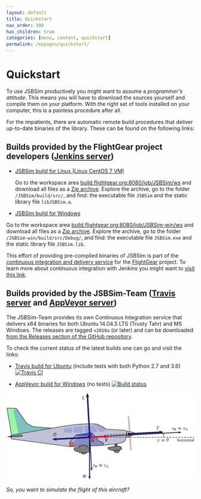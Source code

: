 ```yaml
---
layout: default
title: Quickstart
nav_order: 300
has_children: true
categories: [menu, content, quickstart]
permalink: /mypages/quickstart/
---
```


# Quickstart

To use JSBSim productively you might want to assume a *programmer's attitude*. This means you will have to download the sources yourself and compile them on your platform. With the right set of tools installed on your computer, this is a painless procedure after all.

For the impatients, there are automatic remote build procedures that deliver up-to-date binaries of the library. These can be found on the following links:

## Builds provided by the FlightGear project developers ([Jenkins server](https://jenkins.io/))

- [JSBSim build for Linux (Linux CentOS 7 VM)](http://build.flightgear.org:8080/job/JSBsim)

  Go to the workspace area [build.flightgear.org:8080/job/JSBSim/ws](http://build.flightgear.org:8080/job/JSBSim/ws/) and download all files as a [Zip archive](http://build.flightgear.org:8080/job/JSBSim/ws/*zip*/JSBsim.zip). Explore the archive, go to the folder `/JSBSim/build/src/`, and find: the executable file `JSBSim` and the static library file `libJSBSim.a`.

- [JSBSim build for Windows](http://build.flightgear.org:8080/job/JSBsim-win)

Go to the workspace area [build.flightgear.org:8080/job/JSBSim-win/ws](http://build.flightgear.org:8080/job/JSBSim-win/ws/) and download all files as a [Zip archive](http://build.flightgear.org:8080/job/JSBSim-win/ws/*zip*/JSBSim-win.zip). Explore the archive, go to the folder `/JSBSim-win/build/src/Debug/`, and find: the executable file `JSBSim.exe` and the static library file `JSBSim.lib`.

This effort of providing pre-compiled binaries of JSBSim is part of the [continuous integration and delivery service](http://build.flightgear.org:8080/) for the [FlightGear](https://www.flightgear.org/) project. To learn more about continuous integration with Jenkins you might want to [visit this link](https://wiki.jenkins.io/display/JENKINS/Meet+Jenkins).

## Builds provided by the JSBSim-Team ([Travis server](https://travis-ci.org/) and [AppVeyor server](https://www.appveyor.com/))

The JSBSim-Team provides its own Continuous Integration service that delivers x64 binaries for both Ubuntu 14.04.5 LTS (Trusty Tahr) and MS Windows. The releases are tagged `v2018a` (or later) and can be downloaded [from the Releases section of the GitHub repository](https://github.com/JSBSim-Team/jsbsim/releases).

To check the current status of the latest builds one can go and visit the links:

- [Travis build for Ubuntu](https://travis-ci.org/JSBSim-Team/jsbsim) (include tests with both Python 2.7 and 3.6) [![Travis CI](https://travis-ci.org/JSBSim-Team/jsbsim.svg?branch=master)](https://travis-ci.org/JSBSim-Team/jsbsim)

- [AppVeyor build for Windows](https://ci.appveyor.com/project/agodemar/jsbsim/branch/master) (no tests) [![Build status](https://ci.appveyor.com/api/projects/status/89wkiqja63kc6h2v/branch/master?svg=true)](https://ci.appveyor.com/project/agodemar/jsbsim/branch/master)

![Placeholder image](/assets/img/ac_sideview_climb_simplified.svg)

<!-- {% include image.html
  url="/assets/img/ac_sideview_climb_simplified.svg"
  width="80%"
  description="So, you want to simulate the flight of this aircraft?"
  %} -->

*So, you want to simulate the flight of this aircraft?*

